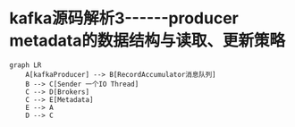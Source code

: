 # kafka源码解析3------producer metadata的数据结构与读取、更新策略

```mermaid
graph LR
	A[kafkaProducer] --> B[RecordAccumulator消息队列]
	B --> C[Sender 一个IO Thread]
	C --> D[Brokers]
	C --> E[Metadata]
	E --> A
	D --> C
```

